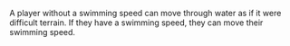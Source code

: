 A player without a swimming speed can move through water as if it were difficult terrain. If they have a swimming speed, they can move their swimming speed. 